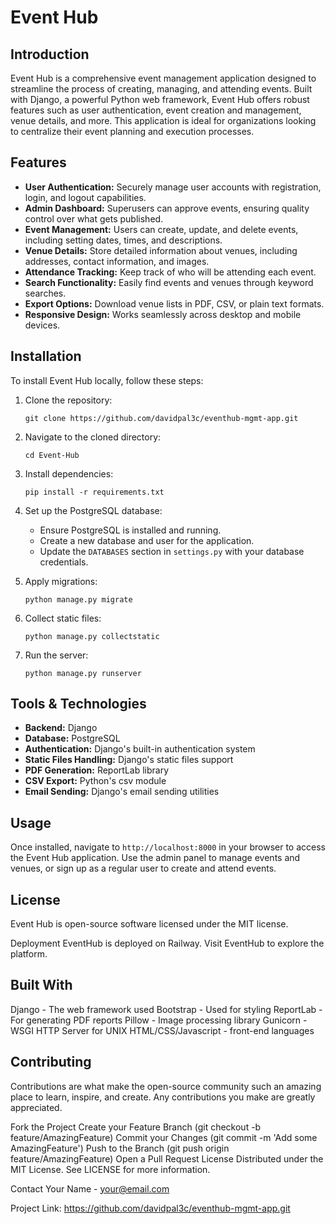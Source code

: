 # Event Hub

## Introduction

Event Hub is a comprehensive event management application designed to streamline the process of creating, managing, and attending events. Built with Django, a powerful Python web framework, Event Hub offers robust features such as user authentication, event creation and management, venue details, and more. This application is ideal for organizations looking to centralize their event planning and execution processes.

## Features

- **User Authentication:** Securely manage user accounts with registration, login, and logout capabilities.
- **Admin Dashboard:** Superusers can approve events, ensuring quality control over what gets published.
- **Event Management:** Users can create, update, and delete events, including setting dates, times, and descriptions.
- **Venue Details:** Store detailed information about venues, including addresses, contact information, and images.
- **Attendance Tracking:** Keep track of who will be attending each event.
- **Search Functionality:** Easily find events and venues through keyword searches.
- **Export Options:** Download venue lists in PDF, CSV, or plain text formats.
- **Responsive Design:** Works seamlessly across desktop and mobile devices.

## Installation

To install Event Hub locally, follow these steps:

1. Clone the repository:
   ```
   git clone https://github.com/davidpal3c/eventhub-mgmt-app.git
   ```

2. Navigate to the cloned directory:
   ```
   cd Event-Hub
   ```

3. Install dependencies:
   ```
   pip install -r requirements.txt
   ```

4. Set up the PostgreSQL database:
   - Ensure PostgreSQL is installed and running.
   - Create a new database and user for the application.
   - Update the `DATABASES` section in `settings.py` with your database credentials.

5. Apply migrations:
   ```
   python manage.py migrate
   ```

6. Collect static files:
   ```
   python manage.py collectstatic
   ```

7. Run the server:
   ```
   python manage.py runserver
   ```

## Tools & Technologies

- **Backend:** Django
- **Database:** PostgreSQL
- **Authentication:** Django's built-in authentication system
- **Static Files Handling:** Django's static files support
- **PDF Generation:** ReportLab library
- **CSV Export:** Python's csv module
- **Email Sending:** Django's email sending utilities

## Usage

Once installed, navigate to `http://localhost:8000` in your browser to access the Event Hub application. Use the admin panel to manage events and venues, or sign up as a regular user to create and attend events.

## License

Event Hub is open-source software licensed under the MIT license.


Deployment
EventHub is deployed on Railway. Visit EventHub to explore the platform.

## Built With
Django - The web framework used
Bootstrap - Used for styling
ReportLab - For generating PDF reports
Pillow - Image processing library
Gunicorn - WSGI HTTP Server for UNIX
HTML/CSS/Javascript - front-end languages


## Contributing
Contributions are what make the open-source community such an amazing place to learn, inspire, and create. Any contributions you make are greatly appreciated.

Fork the Project
Create your Feature Branch (git checkout -b feature/AmazingFeature)
Commit your Changes (git commit -m 'Add some AmazingFeature')
Push to the Branch (git push origin feature/AmazingFeature)
Open a Pull Request
License
Distributed under the MIT License. See LICENSE for more information.

Contact
Your Name - your@email.com

Project Link: https://github.com/davidpal3c/eventhub-mgmt-app.git